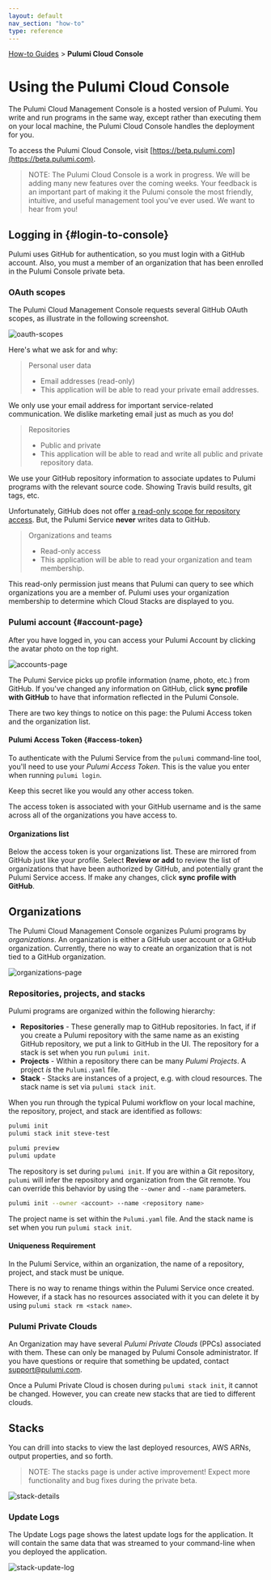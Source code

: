 ```yaml
---
layout: default 
nav_section: "how-to"
type: reference
---
```


<p><a href="/how-to">How-to Guides</a> &gt; <b>Pulumi Cloud Console</b></p>

# Using the Pulumi Cloud Console

The Pulumi Cloud Management Console is a hosted version of Pulumi. You write and run programs in
the same way, except rather than executing them on your local machine, the Pulumi Cloud Console
handles the deployment for you.

To access the Pulumi Cloud Console, visit [https://beta.pulumi.com](https://beta.pulumi.com).

> NOTE: The Pulumi Cloud Console is a work in progress. We will be adding many new features over
> the coming weeks. Your feedback is an important part of making it the Pulumi console the
> most friendly, intuitive, and useful management tool you've ever used. We want to hear from you!

## Logging in {#login-to-console}

Pulumi uses GitHub for authentication, so you must login with a GitHub account. Also, you must a member of an organization that has been enrolled in the Pulumi Console private beta.

### OAuth scopes

The Pulumi Cloud Management Console requests several GitHub OAuth scopes, as illustrate in the following screenshot. 

![oauth-scopes](/images/docs-console/02-oauth.png)

Here's what we ask for and why:

> Personal user data
> - Email addresses (read-only)
> - This application will be able to read your private email addresses.

We only use your email address for important service-related communication. We dislike marketing email just as much as you do!

> Repositories
> - Public and private
> - This application will be able to read and write all public and private repository data.

We use your GitHub repository information to associate updates to Pulumi programs with the relevant
source code. Showing Travis build results, git tags, etc.

Unfortunately, GitHub does not offer [a read-only scope for repository access](https://developer.github.com/apps/building-integrations/setting-up-and-registering-oauth-apps/about-scopes-for-oauth-apps/). But, the Pulumi Service **never** writes data to GitHub.

> Organizations and teams
> - Read-only access
> - This application will be able to read your organization and team membership.

This read-only permission just means that Pulumi can query to see which organizations you are a member of. Pulumi uses your organization membership to determine which Cloud Stacks are displayed to you. 

### Pulumi account {#account-page}

After you have logged in, you can access your Pulumi Account by clicking the avatar photo on the
top right.

![accounts-page](/images/docs-console/03-account-page.png)

The Pulumi Service picks up profile information (name, photo, etc.) from GitHub. If you've changed any information on GitHub, click **sync profile with GitHub** to have that information reflected in the Pulumi Console.

There are two key things to notice on this page: the Pulumi Access token and the organization list.

#### Pulumi Access Token {#access-token}

To authenticate with the Pulumi Service from the `pulumi` command-line tool, you'll need to use
your _Pulumi Access Token_. This is the value you enter when running `pulumi login`.

Keep this secret like you would any other access token.

The access token is associated with your GitHub username and is the same across all of the organizations you have access to.

#### Organizations list

Below the access token is your organizations list. These are mirrored from GitHub just like your
profile. Select **Review or add** to review the list of organizations that have been
authorized by GitHub, and potentially grant the Pulumi Service access. If make any changes, click **sync profile with GitHub**.

## Organizations

The Pulumi Cloud Management Console organizes Pulumi programs by *organizations*. An organization is either a GitHub user account or a GitHub organization. Currently, there no way to create an organization that is not tied to a GitHub organization.

![organizations-page](/images/docs-console/04-orgs-list.png)

### Repositories, projects, and stacks

Pulumi programs are organized within the following hierarchy:

* **Repositories** - These generally map to GitHub repositories. In fact, if
  if you create a Pulumi repository with the same name as an existing GitHub
  repository, we put a link to GitHub in the UI. The repository for a stack
  is set when you run `pulumi init`.
* **Projects** - Within a repository there can be many _Pulumi Projects_.
  A project _is_ the `Pulumi.yaml` file.
* **Stack** - Stacks are instances of a project, e.g. with cloud resources.
  The stack name is set via `pulumi stack init`.

When you run through the typical Pulumi workflow on your local machine, the
repository, project, and stack are identified as follows:

```bash
pulumi init
pulumi stack init steve-test

pulumi preview
pulumi update
```

The repository is set during `pulumi init`. If you are within a Git repository,
`pulumi` will infer the repository and organization from the Git remote. You
can override this behavior by using the `--owner` and `--name` parameters.

```bash
pulumi init --owner <account> --name <repository name>
```

The project name is set within the `Pulumi.yaml` file. And the stack name is set when you run
`pulumi stack init`.

#### Uniqueness Requirement

In the Pulumi Service, within an organization, the name of a repository, project, and stack must be
unique.

There is no way to rename things within the Pulumi Service once created. However, if a stack has no
resources associated with it you can delete it by using `pulumi stack rm <stack name>`.

### Pulumi Private Clouds

An Organization may have several _Pulumi Private Clouds_ (PPCs) associated with them. These can only be managed by Pulumi Console administrator. If you have questions or require that something be updated, contact [support@pulumi.com](mailto:support@pulumi.com).

Once a Pulumi Private Cloud is chosen during `pulumi stack init`, it cannot be changed. However, you can create new stacks that are tied to different clouds.

## Stacks

You can drill into stacks to view the last deployed resources, AWS ARNs, output properties, and so forth.

> NOTE: The stacks page is under active improvement! Expect more functionality and bug fixes during the private beta.

![stack-details](/images/docs-console/06-stack-details.png)

### Update Logs

The Update Logs page shows the latest update logs for the application. It will contain the same
data that was streamed to your command-line when you deployed the application.

![stack-update-log](/images/docs-console/07-stack-update-log.png)